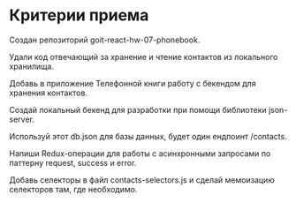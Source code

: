# Критерии приема

Создан репозиторий goit-react-hw-07-phonebook.

Удали код отвечающий за хранение и чтение контактов из локального хранилища.

Добавь в приложение Телефонной книги работу с бекендом для хранения контактов.

Создай локальный бекенд для разработки при помощи библиотеки json-server.

Используй этот db.json для базы данных, будет один ендпоинт /contacts.

Напиши Redux-операции для работы с асинхронными запросами по паттерну request,
success и error.

Добавь селекторы в файл contacts-selectors.js и сделай мемоизацию селекторов
там, где необходимо.
